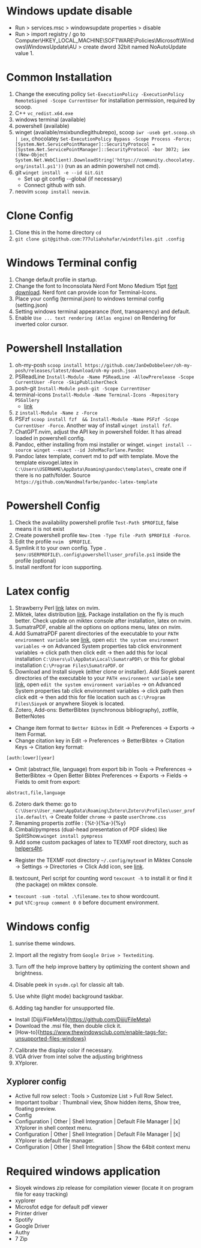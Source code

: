 # Windows update disable
- Run > services.msc > windowsupdate properties > disable
- Run > import registry / go to Computer\HKEY_LOCAL_MACHINE\SOFTWARE\Policies\Microsoft\Windows\WindowsUpdate\AU > create dword 32bit named NoAutoUpdate value 1.

# Common Installation
1. Change the executing policy `Set-ExecutionPolicy -ExecutionPolicy RemoteSigned -Scope CurrentUser` for installation permission, required by scoop.
1. C++ `vc_redist.x64.exe`
1. windows terminal (available)
1. powershell (available)
1. winget (available/msixbundlegithubrepo), scoop `iwr -useb get.scoop.sh | iex`, chocolatey `Set-ExecutionPolicy Bypass -Scope Process -Force; [System.Net.ServicePointManager]::SecurityProtocol = [System.Net.ServicePointManager]::SecurityProtocol -bor 3072; iex ((New-Object System.Net.WebClient).DownloadString('https://community.chocolatey.org/install.ps1'))` (run as an admin powershell not cmd).
1. git `winget install -e --id Git.Git`
    - Set up git config --global (if necessary)
    - Connect github with ssh.
1. neovim `scoop install neovim`.

# Clone Config

1. Clone this in the home directory `cd`
1. `git clone git@github.com:777uliahshafar/windotfiles.git .config`

# Windows Terminal config

1. Change default profile in startup.
1. Change the font to Inconsolata Nerd Font Mono Medium 15pt [font download](https://www.nerdfonts.com/font-downloads). Nerd font can provide icon for Terminal-Icons.
1. Place your config (terminal.json) to windows terminal config (setting.json)
1. Setting windows terminal appearance (font, transparency) and default.
1. Enable `Use ... text rendering (Atlas engine)` on Rendering for inverted color cursor.

# Powershell Installation

1. oh-my-posh `scoop install https://github.com/JanDeDobbeleer/oh-my-posh/releases/latest/download/oh-my-posh.json`
1. PSReadLine `Install-Module -Name PSReadLine -AllowPrerelease -Scope CurrentUser -Force -SkipPublisherCheck`
1. posh-git `Install-Module posh-git -Scope CurrentUser`
1. terminal-icons `Install-Module -Name Terminal-Icons -Repository PSGallery`
    - [link](https://gist.github.com/markwragg/6301bfcd56ce86c3de2bd7e2f09a8839)
1. z `install-Module -Name z -Force`
1. PSFzf `scoop install fzf  && Install-Module -Name PSFzf -Scope CurrentUser -Force`. Another way of install `winget install fzf`.
1. ChatGPT.nvim, adjust the API key in powershell folder. It has alread loaded in powershell config.
1. Pandoc, either installing from msi installer or winget. `winget install --source winget --exact --id JohnMacFarlane.Pandoc`
1. Pandoc latex template, convert md to pdf with template. Move the template eisvogel.latex in `C:\Users\USERNAME\AppData\Roaming\pandoc\templates\`, create one if there is no path/folder. Source `https://github.com/Wandmalfarbe/pandoc-latex-template`

# Powershell Config
1. Check the availability powershell profile `Test-Path $PROFILE`, false means it is not exist
1. Create powershell profile `New-Item -Type file -Path $PROFILE -Force`.
1. Edit the profile `nvim  $PROFILE`.
1. Symlink it to your own config. Type `. $env:USERPROFILE\.config\powershell\user_profile.ps1` inside the profile (optional)
1. Install nerdfont for icon supporting.


# Latex config

1. Strawberry Perl [link](https://strawberryperl.com/) latex on nvim.
2. Miktek, latex distribution [link](https://miktex.org/download). Package installation on the fly is much better. Check update on miktex console after installation, latex on nvim.
3. SumatraPDF, enable all the options on options menu, latex on nvim.
4. Add SumatraPDF parent directories of the executable to your `PATH environment variable` see [link](https://www.wikihow.com/Change-the-PATH-Environment-Variable-on-Windows), open `edit the system environment variables` → on Advanced System properties tab click environment variables → click path then click edit → then add this for local installation  `C:\Users\ul\AppData\Local\SumatraPDF\` or this for global installation `C:\Program Files\SumatraPDF`. or
5. Download and Install sioyek (either clone or installer). Add Sioyek parent directories of the executable to your `PATH environment variable` see [link](https://www.wikihow.com/Change-the-PATH-Environment-Variable-on-Windows), open `edit the system environment variables` → on Advanced System properties tab click environment variables → click path then click edit → then add this for file location such as `C:\Program Files\Sioyek`  or anywhere Sioyek is located.
6. Zotero, Add-ons: BetterBibtex (synchronous bibliography), zotfile, BetterNotes
- Change item format to `Better Bibtex` in Edit → Preferences → Exports → Item Format.
- Change citation key in Edit → Preferences → BetterBibtex → Citation Keys → Citation key format:
```
[auth:lower][year]
```
- Omit (abstract,file, language) from export bib in Tools → Preferences → BetterBibtex → Open Better Bibtex Preferences → Exports → Fields → Fields to omit from export:
```
abstract,file,language
```
6. Zotero dark theme: go to `C:\Users\User_name\AppData\Roaming\Zotero\Zotero\Profiles\user_profile.default\` → Create folder `chrome` → paste `userChrome.css`
6. Renaming propertis zotfile : {%t-}{%a-}{%y}
6. Cimbali/pympress (dual-head presentation of PDF slides) like SplitShow.`winget install pympress`
7. Add some custom packages of latex to TEXMF root directory, such as [helpers4ht](https://github.com/michal-h21/helpers4ht).
- Register the TEXMF root directory `~/.config/mytexmf` in Miktex Console → Settings → Directories → Click Add icon, see [link](https://miktex.org/howto/miktex-console).
8. textcount, Perl script for counting word `texcount -h` to install it or find it (the package) on miktex console.
  - `texcount -sum -total .\filename.tex` to show wordcount.
  - put `%TC:group comment 0 0` before document environment.



# Windows config
  1. sunrise theme windows.
  2. Import all the registry from `Google Drive > Textediting`.
  3. Turn off the help improve battery by optimizing the content shown and brightness.
  4. Disable peek in `sysdm.cpl` for classic alt tab.
  5. Use white (light mode) background taskbar.

  6. Adding tag handler for unsupported file.
  - Install [Dijji/FileMeta]{https://github.com/Dijji/FileMeta}
  - Download the .msi file, then double click it.
  - [How-to]{https://www.thewindowsclub.com/enable-tags-for-unsupported-files-windows}
  7. Calibrate the display color if necessary.
  8. VGA driver from intel solve the adjusting brightness
  9. XYplorer.

## Xyplorer config
- Active full row select : Tools > Customize List > Full Row Select.
- Important toolbar : Thumbnail view, Show hidden items, Show tree, floating preview.
- Config
- Configuration | Other | Shell Integration | Default File Manager | [x] XYplorer in shell context menu.
- Configuration | Other | Shell Integration | Default File Manager | [x] XYplorer is default file manager.
- Configuration | Other | Shell Integration | Show the 64bit context menu

# Required windows application
  - Sioyek windows zip release for compilation viewer (locate it on program file for easy tracking)
  - xyplorer
  - Microsfot edge for default pdf viewer
  - Printer driver
  - Spotify
  - Google Driver
  - Authy
  - 7 Zip



